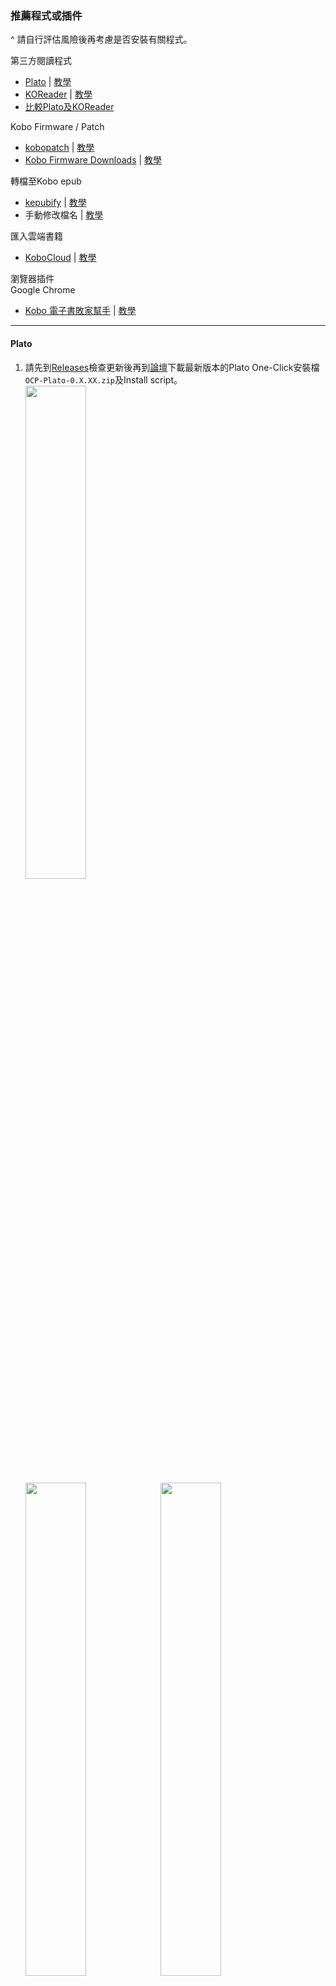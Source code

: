 ### 推薦程式或插件
^ 請自行評估風險後再考慮是否安裝有關程式。

第三方閱讀程式<br>
- [Plato](https://github.com/baskerville/plato) | [教學](#Plato)
- [KOReader](https://github.com/koreader/koreader) | [教學](#KOReader)
- [比較Plato及KOReader](#比較Plato及KOReader)

Kobo Firmware / Patch<br>
- [kobopatch](https://github.com/pgaskin/kobopatch) | [教學](#kobopatch)
- [Kobo Firmware Downloads](https://pgaskin.net/KoboStuff/kobofirmware.html)  | [教學](#kobo-firmware-downloads)

轉檔至Kobo epub<br>
- [kepubify](https://github.com/pgaskin/kepubify) | [教學](#kepubify)
- 手動修改檔名 | [教學](#手動修改檔名)

匯入雲端書籍<br>
- [KoboCloud](https://github.com/fsantini/KoboCloud) | [教學](#KoboCloud)

瀏覽器插件<br>
Google Chrome
- [Kobo 電子書敗家幫手](https://chrome.google.com/webstore/detail/kobo-%E9%9B%BB%E5%AD%90%E6%9B%B8%E6%95%97%E5%AE%B6%E5%B9%AB%E6%89%8B/ggbmfiledfmoeinemnnappkjldilblfh?hl=zh-TW) | [教學](#Kobo電子書敗家幫手)
<hr>

#### Plato
1. 請先到[Releases](https://github.com/baskerville/plato/releases)檢查更新後再到[論壇](https://www.mobileread.com/forums/showthread.php?t=314220)下載最新版本的Plato One-Click安裝檔`OCP-Plato-0.X.XX.zip`及Install script。<br>
<img src="../Img/Plato_1s.png" width="45%"><br>
<img src="../Img/Plato_1.png" width="45%"><img src="../Img/Plato_1a.png" width="45%"><br>
2. 然後將兩個檔案放在`.kobo`資料夾內，無須解壓縮。<br>
<img src="../Img/Plato_2.png" width="50%"><br>
3. 在Install script上右擊選擇「用PowerShell執行」。等候安裝完成即可。<br>
<img src="../Img/Plato_2a.png" width="50%"><br>
<img src="../Img/Plato_3.png" width="50%"><br>

^ 如使用Install script安裝，則無須再開啟`.kobo`/`Kobo`/`Kobo eReader.conf`並在`Kobo eReader.conf`中填入以下字句。手動解壓`OCP-Plato-0.X.XX.zip`的則需要填入。<br>
<img src="../Img/Plato_3a.png" width="50%"><br>
<blockquote>
[FeatureSettings]<br>
ExcludeSyncFolders=(\\.(?!kobo|adobe).+|([^.][^/]*/)+\\..+)<br>
</blockquote>

4. 以下為安裝後新增的資料夾。打開`.adds`/`plato`並重新命名`Settings-sample.toml`至`Settings.toml`。<br>
<img src="../Img/Plato_4.png" width="50%"><br>
5. 退出閱讀器，待重啟後即可使用。<br>

^ 如需更新，下載最新檔後按照上述步驟1至3重做即可。<br>

Plato系統實際畫面如下：<br>
<img src="../Img/Plato_Screen_1.png" width="35%"> <img src="../Img/Plato_Screen_3.png" width="35%"><br>
<hr>

#### KOReader
1. 請先到[Releases](https://github.com/koreader/koreader/releases)檢查更新後再到[論壇](https://www.mobileread.com/forums/showthread.php?t=314220)下載最新版本的KOReader One-Click安裝檔`OCP-KOReader-v202X.XX.zip`及Install script。<br>
<img src="../Img/KOReader_1.png" width="45%"><br>
<img src="../Img/KOReader_1a.png" width="45%"><img src="../Img/KOReader_1b.png" width="45%"><br>
2. 然後將兩個檔案放在`.kobo`資料夾內，無須解壓縮。<br>
<img src="../Img/KOReader_2.png" width="50%"><br>
3. 在Install script上右擊選擇「用PowerShell執行」。等候安裝完成即可。<br>
<img src="../Img/KOReader_2a.png" width="50%"><br>

^ 如使用Install script安裝，則無須再開啟`.kobo`/`Kobo`/`Kobo eReader.conf`並在`Kobo eReader.conf`中填入以下字句。手動解壓`OCP-KOReader-v202X.XX.zip`的則需要填入。<br>
<img src="../Img/KOReader_2b.png" width="50%"><br>
<blockquote>
[FeatureSettings]<br>
ExcludeSyncFolders=(\\.(?!kobo|adobe).+|([^.][^/]*/)+\\..+)<br>
</blockquote>

4. 以下為安裝後新增的資料夾。退出閱讀器，待重啟後即可使用。<br>
<img src="../Img/KOReader_3.png" width="50%"><br>

^ 如需更新，請在KOReader內按「Update」即可。<br>
<img src="../Img/KOReader_Screen_5.png" width="50%"><br>

KOReader系統實際畫面如下：<br>
<img src="../Img/KOReader_Screen_1.png" width="35%"> <img src="../Img/KOReader_Screen_2.png" width="35%"><br>
<img src="../Img/KOReader_Screen_3.png" width="35%"> <img src="../Img/KOReader_Screen_4.png" width="35%"><br>
<hr>

#### 比較Plato及KOReader
** 純粹個人意見，每人體驗或有所不同。<br>
<table>
  <tr>
   <td>Plato</td>
   <td>KOReader</td>
  </tr>
  <tr>
   <td>介面較簡潔，較多功能用圖案代替文字，或較難理解。<br>裁剪pdf白邊方面，只有手動裁剪。若裁錯範圍則無法重設。<br>耗電量較低。<br>需要連接電腦及下載更新檔後重新安裝。<br>顯示書籍列表方式和原生系統大同小異，沒有資料夾功能。若有過多書藉將較難尋找。</td>
   <td>介面較繁複，但功能更為全面。<br>裁剪pdf白邊方面，有自動裁剪等選項。若裁錯範圍亦可重設。<br>耗電量較高。<br>可直接在閱讀器內進行更新。<br>顯示書籍列表方式較接近電腦，按照匯入時的結構顯示，大量書籍亦容易整理。</td>
  </tr>
</table>
<hr>

#### kobopatch
可新增對字型、行距、邊界、顯示書籍資料等的修改。<br>
* 請先到「裝置資訊」確認Firmware版本與kobopatch是否一致。<b>切勿安裝與裝置Firmware版本不同的kobopatch。</b><br>
1. 到[Releases](https://github.com/pgaskin/kobopatch-patches/releases/latest)下載最新的kobopatch。然後再到[網頁](https://pgaskin.net/KoboStuff/kobofirmware.html)下載適用型號的對應Firmware檔。<br>
2. 解壓縮`kobopatch_4.XX.XXXXX.zip`，然後將Firmware檔放至`src`資料夾內。<br>
<img src="../Img/kobopatch_1.png" width="50%"><br>
3. 打開`src`，再以記事本打開入面的`.yaml`檔，將裏面需要使用的項目`Enabled`改為`yes`。<br>
^ 圖中修改`Enable advanced settings for all fonts`，可令英文以外的字體使用進階設定。<br>
<img src="../Img/kobopatch_2.png" width="50%"><br>
4. 打開`kobopatch.bat`，等候完成。<br>
<img src="../Img/kobopatch_3.png" width="50%"><br>
5. 打開`out`資料夾，將剛製作完成的`KoboRoot.tgz`放到`.kobo`資料夾內。<br>
6. 退出閱讀器後待更新完成即可。<br>
<img src="../Img/kobopatch_4a.png" width="33%"><img src="../Img/kobopatch_4b.png" width="33%"><img src="../Img/kobopatch_4c.png" width="33%"><br>

#### Kobo Firmware Downloads
如Kobo閱讀器無法正常更新，可考慮自行下載檔案進行更新。<br>
1. 到此[網頁](https://pgaskin.net/KoboStuff/kobofirmware.html)下載適用型號的Firmware檔。<br>
<img src="../Img/koboFirmware_1.png" width="50%"><br>
2. 然後將下載zip檔解壓至`.kobo`資料夾內。<br>
3. 退出閱讀器後待更新完成即可。<br>
<hr>

#### kepubify
使用kobo epub形式的書籍，載入速度或比普通epub檔案更快及匯入的epub漫畫可橫向跨頁顯示，故建議將epub轉為kobo epub。<br>
^ kepubify亦有提供Web轉檔功能，詳細可到官網查看。<br>
1. 請先到[Release](https://github.com/pgaskin/kepubify/releases)或[官網](https://pgaskin.net/kepubify/dl/)下載最新版本的`kepubify`。<br>
<img src="../Img/kepubify_1.png" width="50%"><br>
2. 將想要轉換的epub檔拖到kepubify程式，等候轉換。<br>
<img src="../Img/kepubify_2.png" width="50%"><br>
<img src="../Img/kepubify_3.png" width="50%"><br>
3. 轉換的檔案會以`原檔名_converted.kepub.epub`命名，除`.kepub.epub`的部份，其餘的均可修改。<br>
4. 匯入到閱讀器，有關書籍會以`KOBO EPUB`檔案顯示及開啟。<br>
<img src="../Img/kepubify_4a.png" width="30%"><img src="../Img/kepubify_4c.png" width="30%"><img src="../Img/kepubify_4b.png" width="30%"><br>
<img src="../Img/kepubify_5a.png" width="30%"><img src="../Img/kepubify_5b.png" width="30%"><br>
如上圖，轉檔後會改以KOBO EPUB形式開啟，而漫畫亦可橫向跨頁顯示。<br>

<blockquote>
如需要大量轉換，可利用bat進行。<br>
1. 複製要轉換的epub檔及kepubify完整路徑。<br>
2. 開啟記事本，每行均按以下格式輸入。每行為一個檔案。<br>
"kepubify完整路徑" "轉換的一個epub檔完整路徑"<br>

`"C:\Users\Megumi_B\Desktop\kepubify-windows-64bit.exe" "C:\Users\Megumi_B\Desktop\Added Book\刀劍神域Progressive\刀劍神域Progressive 001_TC.epub"`<br>
3. 儲存檔案為`.bat`，然後執行。<br>
4. 等候轉換完成即可。<br>
<img src="../Img/kepubify_bat_1.png" width="50%">
</blockquote>
<hr>

#### 手動修改檔名
無須下載軟件，適合少量轉檔。<br>
1. 將要修改的epub書籍`原檔名.epub`，重新命名為`原檔名.kepub.epub`即可。<br>
<hr>

#### KoboCloud
1. 請先到[Release](https://github.com/fsantini/KoboCloud/releases)下載最新版本的`KoboRoot.tgz`。<br>
<img src="../Img/KoboCloud_1.png" width="50%"><br>
2. 連接閱讀器到電腦。<br>
3. 將`KoboRoot.tgz`放在`.kobo`資料夾內，然後於電腦退出閱讀器。<br>
<img src="../Img/KoboCloud_2.png" width="50%"><br>
4. 閱讀器會顯示「更新中」並重啟，待重啟後，再次連接閱讀器至電腦。<br>
5. 連接後，會出現`.add`資料夾，用記事本打開`.add`/`kobocloud`的`kobocloudrc`。<br>
<img src="../Img/KoboCloud_3.png" width="50%"><br>
6. 參考[指引](https://github.com/fsantini/KoboCloud#configuration)，加入雲端硬碟的連結到檔案內，儲存後關閉，退出閱讀器。<br>
^ 建議重啟閱讀器以確保文件能夠被讀取。<br>
<img src="../Img/KoboCloud_4.png" width="50%"><br>
7. 放入書籍到該雲端硬碟後，閱讀器連接wifi，等候書籍下載到閱讀器。<br>
^ 首次使用時需要耐心等候(約兩至三分鐘)，所需時間亦會因檔案大小和網速而有差別。<br>
^ 從KoboCloud匯入的書籍會在`.add`/`kobocloud`/`Library`內。雲端上的書籍在匯入後不會自動移除，請自行刪除。<br>
<hr>

#### Kobo電子書敗家幫手
第三方插件，方便加入整個系列的書入購物車。<br>
1. 到Google Chrome線上應用程式商店安裝[插件](https://chrome.google.com/webstore/detail/kobo-%E9%9B%BB%E5%AD%90%E6%9B%B8%E6%95%97%E5%AE%B6%E5%B9%AB%E6%89%8B/ggbmfiledfmoeinemnnappkjldilblfh?hl=zh-TW)。<br>
<img src="../Img/Chrome_1.png" width="50%"><br>
2. 到Kobo網頁搜尋欲購買的書籍，在系列旁會顯示`將全系列加入購物車`。<br>
<img src="../Img/Chrome_2.png" width="50%"><br>
3. 點擊後，會自動將全系列書籍加到購物車。待完成後請重新整理網頁。<br>
<img src="../Img/Chrome_3.png" width="50%"><br>
4. 有關系列書籍應已加入到購物車內。<br>
<img src="../Img/Chrome_4.png" width="50%"><br>
^ 已購買書籍雖會一併加入到購物車，但結帳時Kobo會自動移除帳戶已擁有的書籍，不必手動移除。<br>
